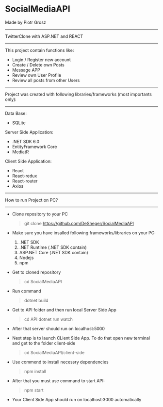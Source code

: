 # SocialMediaAPI
Made by Piotr Grosz
***********************************
TwitterClone with ASP.NET and REACT
***********************************

This project contain functions like:
* Login / Register new account
* Create / Delete own Posts
* Message APP
* Review own User Profile 
* Review all posts from other Users

*******************************************************************************
Project was created with following libraries/frameworks (most importants only):
*******************************************************************************

Data Base:
* SQLite

Server Side Application:
* .NET SDK 6.0
* EntityFramework Core
* MediatR

Client Side Application:
* React
* React-redux
* React-router
* Axios

*************************
How to run Project on PC?
*************************

* Clone repository to your PC

  > git clone https://github.com/DeSheger/SocialMediaAPI

* Make sure you have insalled following frameworks/libraries on your PC:

  1.  .NET SDK
  2.  .NET Runtime (.NET SDK contain)
  3.  ASP.NET Core (.NET SDK contain)
  4.  Nodejs
  5.  npm

* Get to cloned repository

  > cd SocialMediaAPI

* Run command

  > dotnet build

* Get to API folder and then run local Server Side App

  > cd API
  > dotnet run watch

* After that server should run on localhost:5000
* Next step is to launch CLient Side App. To do that open new terminal and get to the folder client-side

  > cd SocialMediaAPI/client-side

* Use commend to install necessry dependencies

  > npm install

* After that you must use command to start API:

  > npm start

* Your Client Side App should run on localhost:3000 automatically
 
  
